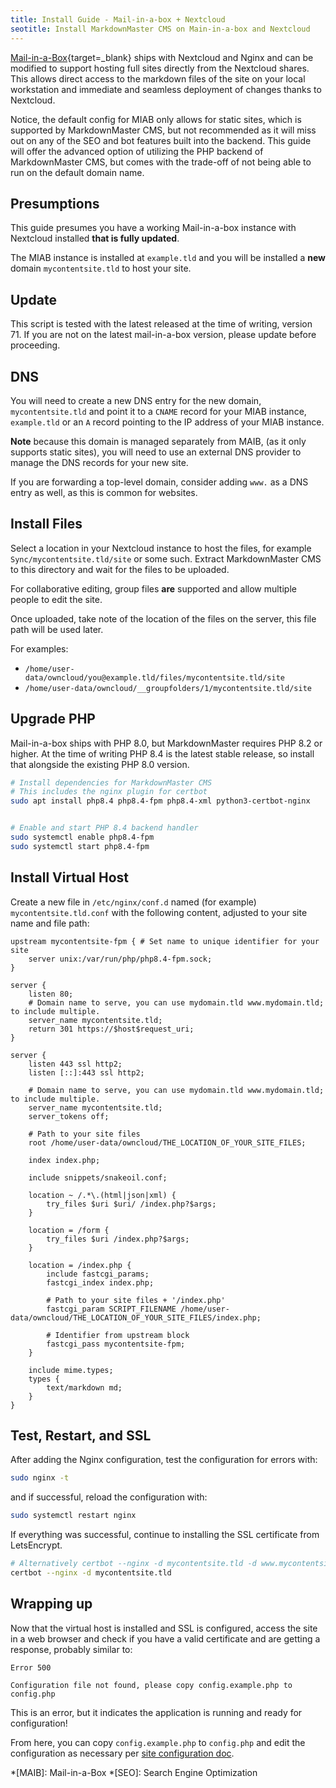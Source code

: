 ```yaml
---
title: Install Guide - Mail-in-a-box + Nextcloud
seotitle: Install MarkdownMaster CMS on Main-in-a-box and Nextcloud
---
```


[Mail-in-a-Box](https://mailinabox.email/){target=_blank}
ships with Nextcloud and Nginx and can be modified to support hosting full sites
directly from the Nextcloud shares.
This allows direct access to the markdown files of the site on your local workstation
and immediate and seamless deployment of changes thanks to Nextcloud.

Notice, the default config for MIAB only allows for static sites, which is supported by
MarkdownMaster CMS, but not recommended as it will miss out on any of the SEO and bot features
built into the backend.
This guide will offer the advanced option of utilizing the PHP backend of MarkdownMaster CMS,
but comes with the trade-off of not being able to run on the default domain name.

## Presumptions

This guide presumes you have a working Mail-in-a-box instance with Nextcloud installed
**that is fully updated**.

The MIAB instance is installed at `example.tld` and you will be installed a **new**
domain `mycontentsite.tld` to host your site.


## Update

This script is tested with the latest released at the time of writing, version 71.
If you are not on the latest mail-in-a-box version, please update before proceeding.


## DNS

You will need to create a new DNS entry for the new domain, `mycontentsite.tld` and point it
to a `CNAME` record for your MIAB instance, `example.tld` or an `A` record pointing to the
IP address of your MIAB instance.

**Note** because this domain is managed separately from MAIB, (as it only supports static sites),
you will need to use an external DNS provider to manage the DNS records for your new site.

If you are forwarding a top-level domain, consider adding `www.` as a DNS entry as well,
as this is common for websites.


## Install Files

Select a location in your Nextcloud instance to host the files, for example `Sync/mycontentsite.tld/site` or some such.
Extract MarkdownMaster CMS to this directory and wait for the files to be uploaded.

For collaborative editing, group files **are** supported and allow multiple people to edit the site.

Once uploaded, take note of the location of the files on the server, 
this file path will be used later.

For examples:

* `/home/user-data/owncloud/you@example.tld/files/mycontentsite.tld/site`
* `/home/user-data/owncloud/__groupfolders/1/mycontentsite.tld/site`


## Upgrade PHP

Mail-in-a-box ships with PHP 8.0, but MarkdownMaster requires PHP 8.2 or higher.
At the time of writing PHP 8.4 is the latest stable release, so install that alongside
the existing PHP 8.0 version.

```bash
# Install dependencies for MarkdownMaster CMS
# This includes the nginx plugin for certbot
sudo apt install php8.4 php8.4-fpm php8.4-xml python3-certbot-nginx


# Enable and start PHP 8.4 backend handler
sudo systemctl enable php8.4-fpm
sudo systemctl start php8.4-fpm
```


## Install Virtual Host

Create a new file in `/etc/nginx/conf.d` named (for example) `mycontentsite.tld.conf`
with the following content, adjusted to your site name and file path:

```nginx
upstream mycontentsite-fpm { # Set name to unique identifier for your site
    server unix:/var/run/php/php8.4-fpm.sock;
}

server {
    listen 80;
    # Domain name to serve, you can use mydomain.tld www.mydomain.tld; to include multiple.
    server_name mycontentsite.tld;
    return 301 https://$host$request_uri;
}

server {
    listen 443 ssl http2;
    listen [::]:443 ssl http2;
    
    # Domain name to serve, you can use mydomain.tld www.mydomain.tld; to include multiple.
    server_name mycontentsite.tld;
    server_tokens off;
    
    # Path to your site files
    root /home/user-data/owncloud/THE_LOCATION_OF_YOUR_SITE_FILES;
    
    index index.php;
    
    include snippets/snakeoil.conf;
    
    location ~ /.*\.(html|json|xml) {
        try_files $uri $uri/ /index.php?$args;
    }
    
    location = /form {
        try_files $uri /index.php?$args;
    }
    
    location = /index.php {
        include fastcgi_params;
        fastcgi_index index.php;
        
        # Path to your site files + '/index.php'
        fastcgi_param SCRIPT_FILENAME /home/user-data/owncloud/THE_LOCATION_OF_YOUR_SITE_FILES/index.php;
        
        # Identifier from upstream block
        fastcgi_pass mycontentsite-fpm; 
    }
    
    include mime.types;
    types {
        text/markdown md;
    }
}
```


## Test, Restart, and SSL

After adding the Nginx configuration, test the configuration for errors with:

```bash
sudo nginx -t
```

and if successful, reload the configuration with:

```bash
sudo systemctl restart nginx
```

If everything was successful, continue to installing the SSL certificate from LetsEncrypt.

```bash
# Alternatively certbot --nginx -d mycontentsite.tld -d www.mycontentsite.tld
certbot --nginx -d mycontentsite.tld
```


## Wrapping up

Now that the virtual host is installed and SSL is configured, access the site in a web browser
and check if you have a valid certificate and are getting a response, probably similar to:

```
Error 500

Configuration file not found, please copy config.example.php to config.php
```

This is an error, but it indicates the application is running and ready for configuration!

From here, you can copy `config.example.php` to `config.php` and edit the configuration
as necessary per [site configuration doc](site-configuration.md).


*[MAIB]: Mail-in-a-Box
*[SEO]: Search Engine Optimization